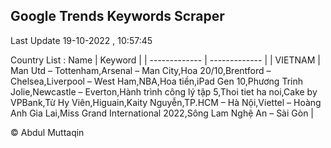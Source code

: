 

## Google Trends Keywords Scraper 
 
Last Update 19-10-2022 , 10:57:45

Country List :
 Name  | Keyword |
| ------------- | ------------- |
| VIETNAM | Man Utd – Tottenham,Arsenal – Man City,Hoa 20/10,Brentford – Chelsea,Liverpool – West Ham,NBA,Hoa tiền,iPad Gen 10,Phương Trinh Jolie,Newcastle – Everton,Hành trình công lý tập 5,Thoi tiet ha noi,Cake by VPBank,Từ Hy Viên,Higuain,Kaity Nguyễn,TP.HCM – Hà Nội,Viettel – Hoàng Anh Gia Lai,Miss Grand International 2022,Sông Lam Nghệ An – Sài Gòn |



© Abdul Muttaqin 
